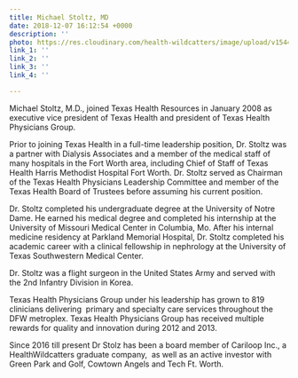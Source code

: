 ```yaml
---
title: Michael Stoltz, MD
date: 2018-12-07 16:12:54 +0000
description: ''
photo: https://res.cloudinary.com/health-wildcatters/image/upload/v1544199192/image.png
link_1: ''
link_2: ''
link_3: ''
link_4: ''

---
```

Michael Stoltz, M.D., joined Texas Health Resources in January 2008 as executive vice president of Texas Health and president of Texas Health Physicians Group.

Prior to joining Texas Health in a full-time leadership position, Dr. Stoltz was a partner with Dialysis Associates and a member of the medical staff of many hospitals in the Fort Worth area, including Chief of Staff of Texas Health Harris Methodist Hospital Fort Worth. Dr. Stoltz served as Chairman of the Texas Health Physicians Leadership Committee and member of the Texas Health Board of Trustees before assuming his current position.

Dr. Stoltz completed his undergraduate degree at the University of Notre Dame. He earned his medical degree and completed his internship at the University of Missouri Medical Center in Columbia, Mo. After his internal medicine residency at Parkland Memorial Hospital, Dr. Stoltz completed his academic career with a clinical fellowship in nephrology at the University of Texas Southwestern Medical Center.

Dr. Stoltz was a flight surgeon in the United States Army and served with the 2nd Infantry Division in Korea.

Texas Health Physicians Group under his leadership has grown to 819 clinicians delivering  primary and specialty care services throughout the DFW metroplex.  Texas Health Physicians Group has received multiple rewards for quality and innovation during 2012 and 2013.

Since 2016 till present Dr Stolz has been a board member of Cariloop Inc., a HealthWildcatters graduate company,  as well as an active investor with Green Park and Golf, Cowtown Angels and Tech Ft. Worth.
